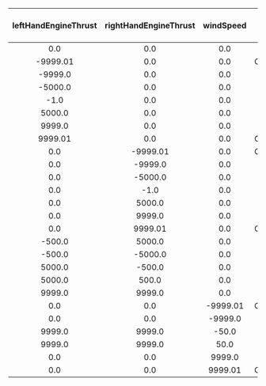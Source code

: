| leftHandEngineThrust | rightHandEngineThrust | windSpeed | expected return value |
|:--------------------:|:---------------------:|:---------:|:---------------------:|
|         0.0          |         0.0           |   0.0     |         0.0           |
|      -9999.01        |         0.0           |   0.0     |       OVERFLOW        |
|      -9999.0         |         0.0           |   0.0     |         NaN           |
|      -5000.0         |         0.0           |   0.0     |         NaN           |
|        -1.0          |         0.0           |   0.0     |         NaN           |
|       5000.0         |         0.0           |   0.0     |        91.65          |
|       9999.0         |         0.0           |   0.0     |        129.61         |
|       9999.01        |         0.0           |   0.0     |       OVERFLOW        |
|         0.0          |      -9999.01         |   0.0     |       OVERFLOW        |
|         0.0          |      -9999.0          |   0.0     |         NaN           |
|         0.0          |      -5000.0          |   0.0     |         NaN           |
|         0.0          |        -1.0           |   0.0     |         NaN           |
|         0.0          |       5000.0          |   0.0     |        91.65          |
|         0.0          |       9999.0          |   0.0     |        129.61         |
|         0.0          |       9999.01         |   0.0     |       OVERFLOW        |
|       -500.0         |       5000.0          |   0.0     |        86.95          |
|       -500.0         |      -5000.0          |   0.0     |         NaN           |
|       5000.0         |       -500.0          |   0.0     |        86.95          |
|       5000.0         |        500.0          |   0.0     |        96.12          |
|       9999.0         |      9999.0           |   0.0     |        183.29         |
|         0.0          |         0.0           | -9999.01  |       OVERFLOW        |
|         0.0          |         0.0           | -9999.0   |       -9999.0         |
|       9999.0         |       9999.0          | -50.0     |        133.29         |
|       9999.0         |       9999.0          |  50.0     |        233.29         |
|         0.0          |         0.0           |  9999.0   |        9999.0         |
|         0.0          |         0.0           |  9999.01  |       OVERFLOW        |
